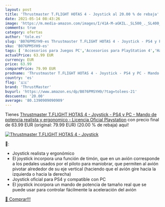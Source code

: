 ```yaml
---
layout: post
title: 'Thrustmaster T.FLIGHT HOTAS 4 - Joystick al 20.00 % de rebaja'
date: 2021-05-14 08:43:26
image: 'https://m.media-amazon.com/images/I/41A-M-aGKIL._SL500_._SL400_.jpg'
comments: true
category: ofertas
author: 'tole.es'
slug: 'B076PMSYH9-es Thrustmaster T.FLIGHT HOTAS 4 - Joystick - PS4 y PC -...'
sku: 'B076PMSYH9-es'
tags: [ 'Accesorios para Juegos PC','Accesorios para PlayStation 4','Hardware y juegos para PlayStation 4','Joysticks para PC','Joysticks para PlayStation 4','Juegos y Accesorios para PC','Mandos de juego para PC','Mandos y controles para PlayStation 4','Videojuegos','playstation','ps4','thrustmaster', ]
actualPrice: 63.99 EUR
currency: EUR
price: 63.99
comparePrice: 79.99 EUR
prodname: 'Thrustmaster T.FLIGHT HOTAS 4 - Joystick - PS4 y PC - Mando de potencia realista y ergonomico - Licencia Oficial Playstation'
country: 'es'
flag: '🇪🇸'
brand: 'ThrustMaster'
buyurl: 'https://www.amazon.es/dp/B076PMSYH9/?tag=tolees-21'
descuento: '20.00'
average: '80.1390909090909'
---
```


Tienes [Thrustmaster T.FLIGHT HOTAS 4 - Joystick - PS4 y PC - Mando de potencia realista y ergonomico - Licencia Oficial Playstation](https://www.amazon.es/dp/B076PMSYH9/?tag=tolees-21) con precio final de  63.99 EUR (original: 79.99 EUR) (20.00 %  de rebaja) aqui!

[![Thrustmaster T.FLIGHT HOTAS 4 - Joystick](https://m.media-amazon.com/images/I/41A-M-aGKIL._SL500_._SL400_.jpg)](https://www.amazon.es/dp/B076PMSYH9/?tag=tolees-21)

🔎:

- Joystick realista y ergonómico
- El joystick incorpora una función de timón, que en un avión corresponde a los pedales usados por el piloto para maniobrar, que permiten al avión pivotar alrededor de su eje vertical (haciendo que el avión gire hacia la izquierda o hacia la derecha)
- Joystick oficial para PS4 y compatible con PC
- El joystick incorpora un mando de potencia de tamaño real que se puede usar para controlar fácilmente la aceleración del avión

[🛒 Comprar!!!](https://www.amazon.es/dp/B076PMSYH9/?tag=tolees-21)
